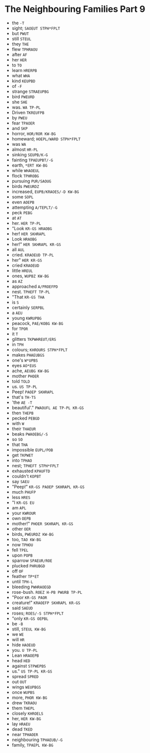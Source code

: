 # The Neighbouring Families Part 9

* the `-T`
* sight; `SAOEUT STPH*FPLT`
* but `PWUT`
* still `STEUL`
* they `THE`
* flew `TPHRAOU`
* after `AF`
* her `HER`
* to `TO`
* learn `HRERPB`
* what `WHA`
* kind `KEUPBD`
* of `-F`
* strange `STRAEUPBG`
* bird `PWEURD`
* she `SHE`
* was. `WA TP-PL`
* Driven `TKREUFPB`
* by `PWEU`
* fear `TPAOER`
* and `SKP`
* horror, `HOR/ROR KW-BG`
* homeward; `HOEPL/WARD STPH*FPLT`
* was `WA`
* almost `HR-PL`
* sinking `SEUPB/K-G`
* fainting `TPAEUPBT/-G`
* earth, `*ERT KW-BG`
* while `WHAOEUL`
* flock `TPHROBG`
* pursuing `PUR/SAOUG`
* birds `PWEURDZ`
* increased, `EUPB/KRAOES/-D KW-BG`
* some `SOPL`
* even `AOEPB`
* attempting `A/TEPLT/-G`
* peck `PEBG`
* at `AT`
* her. `HER TP-PL`
* "Look `KR-GS HRAOBG`
* her! `HER SKHRAPL`
* Look `HRAOBG`
* her!" `HER SKHRAPL KR-GS`
* all `AUL`
* cried. `KRAOEUD TP-PL`
* her" `HER KR-GS`
* cried `KRAOEUD`
* little `HREUL`
* ones, `WUPBZ KW-BG`
* as `AZ`
* approached `A/PROEFPD`
* nest. `TPHEFT TP-PL`
* "That `KR-GS THA`
* is `S`
* certainly `SERPBL`
* a `AEU`
* young `KWRUPBG`
* peacock, `PAE/KOBG KW-BG`
* for `TPOR`
* it `T`
* glitters `TKPWHREUT/ERS`
* in `TPH`
* colours; `KHROURS STPH*FPLT`
* makes `PHAEUBGS`
* one's `W*UPBS`
* eyes `AO*EUS`
* ache, `AEUBG KW-BG`
* mother `PHOER`
* told `TOLD`
* us. `US TP-PL`
* Peep! `PAOEP SKHRAPL`
* that's `TH-TS`
* 'the `AE -T`
* beautiful'." `PWAOUFL AE TP-PL KR-GS`
* then `THEPB`
* pecked `PEBGD`
* with `W`
* their `THAEUR`
* beaks `PWAOEBG/-S`
* so `SO`
* that `THA`
* impossible `EUPL/POB`
* get `TKPWET`
* into `TPHAO`
* nest; `TPHEFT STPH*FPLT`
* exhausted `KPAUFTD`
* couldn't `KOPBT`
* say `SAEU`
* "Peep!" `KR-GS PAOEP SKHRAPL KR-GS`
* much `PHUFP`
* less `HRES`
* "I `KR-GS EU`
* am `APL`
* your `KWROUR`
* own `OEPB`
* mother!" `PHOER SKHRAPL KR-GS`
* other `OER`
* birds, `PWEURDZ KW-BG`
* too, `TAO KW-BG`
* now `TPHOU`
* fell `TPEL`
* upon `POPB`
* sparrow `SPAEUR/ROE`
* plucked `PHRUBGD`
* off `OF`
* feather `TP*ET`
* until `TPH-L`
* bleeding `PWHRAOEGD`
* rose-bush. `ROEZ H-PB PWURB TP-PL`
* "Poor `KR-GS PAOR`
* creature!" `KRAOEFP SKHRAPL KR-GS`
* said `SAEUD`
* roses; `ROES/-S STPH*FPLT`
* "only `KR-GS OEPBL`
* be `-B`
* still, `STEUL KW-BG`
* we `WE`
* will `HR`
* hide `HAOEUD`
* you. `U TP-PL`
* Lean `HRAOEPB`
* head `HED`
* against `STPWEPBS`
* us." `US TP-PL KR-GS`
* spread `SPRED`
* out `OUT`
* wings `WEUPBGS`
* once `WUPBS`
* more, `PHOR KW-BG`
* drew `TKRAOU`
* them `THEPL`
* closely `KHROELS`
* her, `HER KW-BG`
* lay `HRAEU`
* dead `TKED`
* near `TPHAOER`
* neighbouring `TPHAEUB/-G`
* family, `TPAEPL KW-BG`
